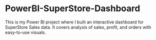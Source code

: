 # PowerBI-SuperStore-Dashboard
This is my Power BI project where I built an interactive dashboard for SuperStore Sales data. 
It covers analysis of sales, profit, and orders with easy-to-use visuals.
